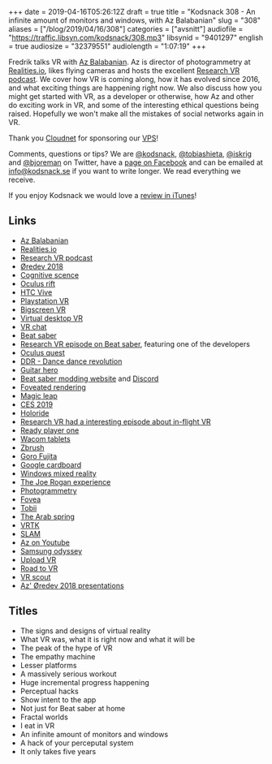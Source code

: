 +++
date = 2019-04-16T05:26:12Z
draft = true
title = "Kodsnack 308 - An infinite amount of monitors and windows, with Az Balabanian"
slug = "308"
aliases = ["/blog/2019/04/16/308"]
categories = ["avsnitt"]
audiofile = "https://traffic.libsyn.com/kodsnack/308.mp3"
libsynid = "9401297"
english = true
audiosize = "32379551"
audiolength = "1:07:19"
+++

Fredrik talks VR with [Az Balabanian](https://twitter.com/azadux). Az is director of photogrammetry at [Realities.io](http://realities.io/), likes flying cameras and hosts the excellent [Research VR podcast](https://twitter.com/researchvrcast). We cover how VR is coming along, how it has evolved since 2016, and what exciting things are happening right now. We also discuss how you might get started with VR, as a developer or otherwise, how Az and other do exciting work in VR, and some of the interesting ethical questions being raised. Hopefully we won't make all the mistakes of social networks again in VR.

Thank you [Cloudnet](http://www.cloudnet.se) for sponsoring our [VPS](http://en.wikipedia.org/wiki/Virtual_private_server)!

Comments, questions or tips? We are [@kodsnack](https://www.twitter.com/kodsnack), [@tobiashieta](https://www.twitter.com/tobiashieta), [@iskrig](https://www.twitter.com/iskrig) and [@bjoreman](https://www.twitter.com/bjoreman) on Twitter, have a [page on Facebook](https://www.facebook.com/kodsnack) and can be emailed at [info@kodsnack.se](mailto:info@kodsnack.se) if you want to write longer. We read everything we receive.

If you enjoy Kodsnack we would love a [review in iTunes](http://itunes.apple.com/se/podcast/kodsnack/id561631498?l=en)!

## Links ##
* [Az Balabanian](https://twitter.com/azadux)
* [Realities.io](http://realities.io/)
* [Research VR podcast](https://twitter.com/researchvrcast)
* [Øredev 2018](http://oredev.org/2018/home)
* [Cognitive scence](https://en.wikipedia.org/wiki/Cognitive_science)
* [Oculus rift](https://en.wikipedia.org/wiki/Oculus_Rift)
* [HTC Vive](https://en.wikipedia.org/wiki/HTC_Vive)
* [Playstation VR](https://en.wikipedia.org/wiki/PlayStation_VR)
* [Bigscreen VR](https://bigscreenvr.com/)
* [Virtual desktop VR](https://www.vrdesktop.net/)
* [VR chat](https://www.vrchat.net/)
* [Beat saber](https://en.wikipedia.org/wiki/Beat_Saber)
* [Research VR episode on Beat saber](https://researchvr.podigee.io/75-researchvr69), featuring one of the developers
* [Oculus quest](https://en.wikipedia.org/wiki/Oculus_VR#Oculus_Quest)
* [DDR - Dance dance revolution](https://en.wikipedia.org/wiki/Dance_Dance_Revolution)
* [Guitar hero](https://en.wikipedia.org/wiki/Guitar_Hero)
* [Beat saber modding website](https://beatmods.com/) and [Discord](https://discordapp.com/invite/beatsabermods)
* [Foveated rendering](https://en.wikipedia.org/wiki/Foveated_rendering)
* [Magic leap](https://en.wikipedia.org/wiki/Magic_Leap)
* [CES 2019](https://www.techradar.com/news/ces-2019)
* [Holoride](https://www.youtube.com/watch?v=0tfCO8AKA3s)
* [Research VR had a interesting episode about in-flight VR](https://researchvr.podigee.io/93-researchvr89)
* [Ready player one](https://en.wikipedia.org/wiki/Ready_Player_One_%28film%29)
* [Wacom tablets](https://en.wikipedia.org/wiki/Wacom#Product_lines)
* [Zbrush](https://en.wikipedia.org/wiki/ZBrush)
* [Goro Fujita](https://twitter.com/gorosart)
* [Google cardboard](https://en.wikipedia.org/wiki/Google_Cardboard)
* [Windows mixed reality](https://en.wikipedia.org/wiki/Windows_Mixed_Reality)
* [The Joe Rogan experience](https://en.wikipedia.org/wiki/The_Joe_Rogan_Experience)
* [Photogrammetry](https://en.wikipedia.org/wiki/Photogrammetry)
* [Fovea](https://en.wikipedia.org/wiki/Fovea_centralis)
* [Tobii](https://en.wikipedia.org/wiki/Tobii_Technology)
* [The Arab spring](https://en.wikipedia.org/wiki/Arab_Spring)
* [VRTK](https://vrtoolkit.readme.io/)
* [SLAM](https://en.wikipedia.org/wiki/Simultaneous_localization_and_mapping)
* [Az on Youtube](https://www.youtube.com/channel/UCpV5sv085GcESOa8ZQmrXcQ)
* [Samsung odyssey](https://www.samsung.com/us/computing/hmd/windows-mixed-reality/hmd-odyssey-windows-mixed-reality-headset-xe800zba-hc1us/)
* [Upload VR](https://uploadvr.com/)
* [Road to VR](https://www.roadtovr.com/)
* [VR scout](https://vrscout.com/)
* [Az' Øredev 2018 presentations](http://oredev.org/2018/line-up/az-balabanian)

## Titles ##
* The signs and designs of virtual reality
* What VR was, what it is right now and what it will be
* The peak of the hype of VR
* The empathy machine
* Lesser platforms
* A massively serious workout
* Huge incremental progress happening
* Perceptual hacks
* Show intent to the app
* Not just for Beat saber at home
* Fractal worlds
* I eat in VR
* An infinite amount of monitors and windows
* A hack of your perceputal system
* It only takes five years
